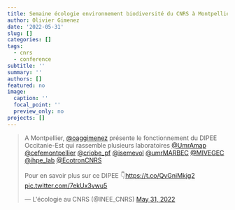 ```yaml
---
title: Semaine écologie environnement biodiversité du CNRS à Montpellier
author: Olivier Gimenez
date: '2022-05-31'
slug: []
categories: []
tags:
  - cnrs
  - conference
subtitle: ''
summary: ''
authors: []
featured: no
image:
  caption: ''
  focal_point: ''
  preview_only: no
projects: []
---
```



<blockquote class="twitter-tweet"><p lang="fr" dir="ltr">A Montpellier, <a href="https://twitter.com/oaggimenez?ref_src=twsrc%5Etfw">@oaggimenez</a> présente le fonctionnement du DIPEE Occitanie-Est qui rassemble plusieurs laboratoires <a href="https://twitter.com/UmrAmap?ref_src=twsrc%5Etfw">@UmrAmap</a> <a href="https://twitter.com/cefemontpellier?ref_src=twsrc%5Etfw">@cefemontpellier</a> <a href="https://twitter.com/criobe_pf?ref_src=twsrc%5Etfw">@criobe_pf</a> <a href="https://twitter.com/isemevol?ref_src=twsrc%5Etfw">@isemevol</a> <a href="https://twitter.com/umrMARBEC?ref_src=twsrc%5Etfw">@umrMARBEC</a> <a href="https://twitter.com/MIVEGEC?ref_src=twsrc%5Etfw">@MIVEGEC</a> <a href="https://twitter.com/ihpe_lab?ref_src=twsrc%5Etfw">@ihpe_lab</a> <a href="https://twitter.com/EcotronCNRS?ref_src=twsrc%5Etfw">@EcotronCNRS</a> <br><br>Pour en savoir plus sur ce DIPEE 👇<a href="https://t.co/QvGniMkjg2">https://t.co/QvGniMkjg2</a> <a href="https://t.co/7ekUx3vwu5">pic.twitter.com/7ekUx3vwu5</a></p>&mdash; L&#39;écologie au CNRS (@INEE_CNRS) <a href="https://twitter.com/INEE_CNRS/status/1531538094297579522?ref_src=twsrc%5Etfw">May 31, 2022</a></blockquote> <script async src="https://platform.twitter.com/widgets.js" charset="utf-8"></script> 


